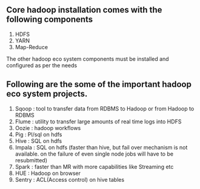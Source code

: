 Core hadoop installation comes with the following components
-----------------------------------------------------------

1. HDFS
2. YARN
3. Map-Reduce

The other hadoop eco system components must be installed and configured as per the needs

Following are the some of the important hadoop eco system projects.
------------------------------------------------------------------

1. Sqoop : tool to transfer data from RDBMS to Hadoop or  from Hadoop to RDBMS
2. Flume : utility to transfer large amounts of real time logs into HDFS
3. Oozie : hadoop workflows
4. Pig : Pl/sql on hdfs
5. Hive : SQL on hdfs
6. Impala : SQL on hdfs (faster than hive, but fail over mechanism is not available. on the failure of even single node jobs               will have to be resubmitted)
7. Spark : faster than MR with more capabilities like Streaming etc
8. HUE : Hadoop on browser
9. Sentry : ACL(Access control) on hive tables
